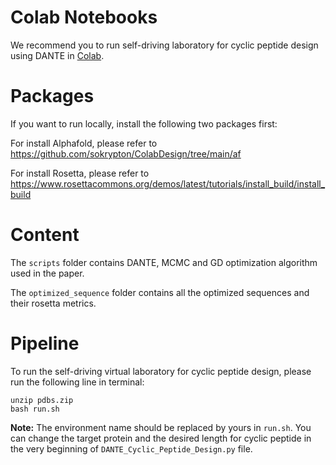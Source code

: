 # Colab Notebooks
We recommend you to run self-driving laboratory for cyclic peptide design using DANTE in [Colab](https://colab.research.google.com/github/Bop2000/DANTE/blob/main/notebooks/DANTE_VL_Cyclic_Peptide_Design.ipynb).
# Packages
If you want to run locally, install the following two packages first:

For install Alphafold, please refer to https://github.com/sokrypton/ColabDesign/tree/main/af

For install Rosetta, please refer to https://www.rosettacommons.org/demos/latest/tutorials/install_build/install_build

# Content
The `scripts` folder contains DANTE, MCMC and GD optimization algorithm used in the paper.

The `optimized_sequence` folder contains all the optimized sequences and their rosetta metrics.


# Pipeline

To run the self-driving virtual laboratory for cyclic peptide design, please run the following line in terminal:

```shell
unzip pdbs.zip
bash run.sh
```
**Note:** The environment name should be replaced by yours in `run.sh`. You can change the target protein and the desired length for cyclic peptide in the very beginning of `DANTE_Cyclic_Peptide_Design.py` file.
